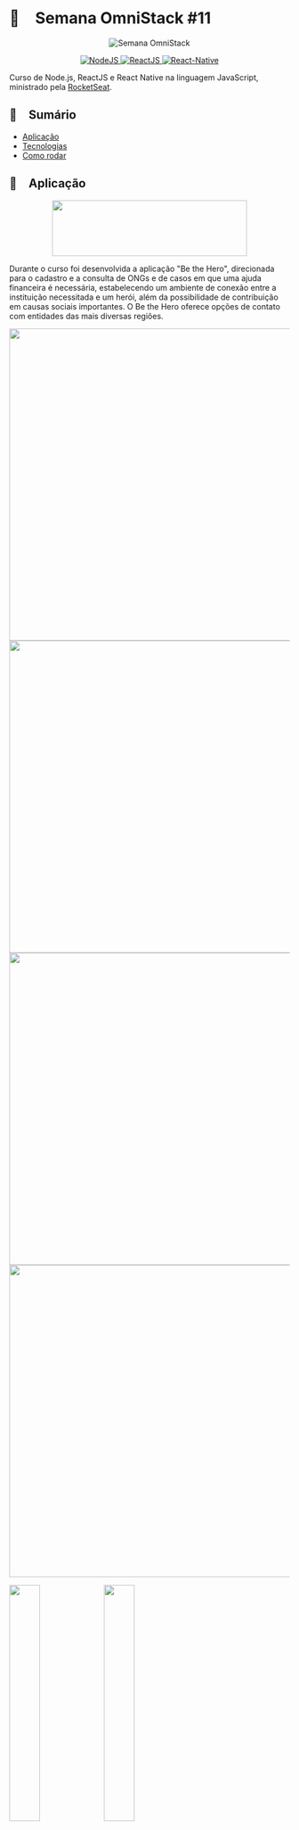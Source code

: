 <h1>🚀 Semana OmniStack #11</h1>

<p align="center">
  <img src="https://github.com/allanbz/RocketSeat-Semana-OmniStack-11/blob/dev/readme-assets/logo-omni.png" alt="Semana OmniStack">
</p>

<p align="center">
  <a href="https://nodejs.org">
    <img src="https://img.shields.io/static/v1?label=Node&message=JS&color=blue?style=plastic&logo=Node.js" alt="NodeJS" />
  </a>
  <a href="https://reactjs.org">
    <img src="https://img.shields.io/static/v1?label=React&message=JS&color=blue?style=plastic&logo=React" alt="ReactJS" />
  </a>
  <a href="https://reactnative.dev">
    <img src="https://img.shields.io/static/v1?label=React&message=Native&color=blue?style=plastic&logo=React" alt="React-Native" />
  </a>
</p>

Curso de Node.js, ReactJS e React Native na linguagem JavaScript, ministrado pela <a href="https://github.com/rocketseat">RocketSeat</a>.

<h2>📁 Sumário</h2>
<ul>
  <li><a href="https://github.com/allanbz/RocketSeat-Semana-OmniStack-11#aplica%C3%A7%C3%A3o">Aplicação</a></li>
  <li><a href="https://github.com/allanbz/RocketSeat-Semana-OmniStack-11#%EF%B8%8Ftecnologias">Tecnologias</a></li>
  <li><a href="https://github.com/allanbz/RocketSeat-Semana-OmniStack-11#como-rodar">Como rodar</a></li>
</ul>

<h2>🎈 Aplicação</h2>

<p align="center">
  <img width="350" height="100" src="https://github.com/allanbz/RocketSeat-Semana-OmniStack-11/blob/dev/readme-assets/logo.svg">
</p>

Durante o curso foi desenvolvida a aplicação "Be the Hero", direcionada para o cadastro e a consulta de ONGs e de casos em que uma ajuda financeira é necessária, 
estabelecendo um ambiente de conexão entre a instituição necessitada e um herói, além da possibilidade de contribuição em causas sociais importantes. O Be the Hero oferece 
opções de contato com entidades das mais diversas regiões.

<div class="column">
  <div class="row">
    <img width="1024" height="560" src="https://github.com/allanbz/RocketSeat-Semana-OmniStack-11/blob/dev/readme-assets/web-home.png">
  </div>
  <div class="row">
    <img width="1024" height="560" src="https://github.com/allanbz/RocketSeat-Semana-OmniStack-11/blob/dev/readme-assets/web-cadastro.png">
  </div>
  <div class="row">
    <img width="1024" height="560" src="https://github.com/allanbz/RocketSeat-Semana-OmniStack-11/blob/dev/readme-assets/web-casos.png">
  </div>
  <div class="row">
    <img width="1024" height="560" src="https://github.com/allanbz/RocketSeat-Semana-OmniStack-11/blob/dev/readme-assets/web-cadastro-caso.png">
  </div>
</div>
<p float="center">
  <img src="https://github.com/allanbz/RocketSeat-Semana-OmniStack-11/blob/dev/readme-assets/mobile-splash.jpg" width="33%" />
  <img src="https://github.com/allanbz/RocketSeat-Semana-OmniStack-11/blob/dev/readme-assets/mobile-casos.jpg" width="33%" /> 
  <img src="https://github.com/allanbz/RocketSeat-Semana-OmniStack-11/blob/dev/readme-assets/mobile-detalhe.jpg" width="33%" />
</p>

<h2>⚙️ Tecnologias</h2>

O sistema, escrito em <a href="https://www.javascript.com/">JavaScript</a>, é composto por 3 módulos:

<ul>
  <li>🗄️ <b>Server:</b> construído com <a href="https://nodejs.org">Node.js</a> e responsável por gerenciar ações no banco de dados através de uma API RESTful.</li>
  <ul>
    <li><a href="https://expressjs.com">Express</a>: usado no roteamento da aplicação e gerenciamento de seus middlewares.</li>
    <li><a href="https://github.com/mapbox/node-sqlite3">SQLite 3</a>: usado na implementação do banco de dados.</li>
    <li><a href="http://knexjs.org">Knex</a>: construtor de consultas SQL (<i>query builder</i>) usado para facilitar a manipulação do banco de dados.</li>
    <li><a href="https://github.com/arb/celebrate">Celebrate</a>: usado para validação de entradas do usuário.</li>
    <li><a href="https://jestjs.io/">Jest</a>: usado na implementação de testes unitários e de integração.</li>
    <li><a href="https://github.com/visionmedia/supertest">SuperTest</a>: usado para testes em requisições HTTP.</li>
    <li><a href="https://github.com/expressjs/cors">Cors</a>: permite o acesso da aplicação Web ao servidor.</li>
  </ul>
  <br/>
  <li>🖥️ <b>Web:</b> implementado com <a href="https://reactjs.org">ReactJS</a>, representa o frontend da aplicação e a interface na qual os pontos são cadastrados pela ONG logada.</li> 
  <ul>
    <li><a href="https://github.com/axios/axios">Axios</a>: usado na construção da API responsável por fazer requisições ao servidor.</li>
    <li><a href="https://github.com/ReactTraining/react-router/tree/master/packages/react-router-dom">React-Router-DOM</a>: usado no roteamento das páginas da aplicação.</li>
    <li><a href="https://react-icons.github.io/react-icons">React-Icons</a>: pacote de ícones.</li>
  </ul>
  <br/>
  <li>📱 <b>Mobile:</b> implementado com <a href="https://reactnative.dev">React Native</a> através da plataforma <a href="https://expo.io">Expo</a>, representa a versão móvel da aplicação, sendo a interface responsável 
  pela consulta dos casos cadastrados.</li>
  <ul>
    <li><a href="https://github.com/axios/axios">Axios</a>: usado na construção da API responsável por fazer requisições ao servidor.</li>
    <li><a href="https://docs.expo.io/versions/latest/sdk/mail-composer">Expo-Mail-Composer</a>: usado para envio de e-mails através de apps nativos ao OS.</li>
    <li><a href="https://docs.expo.io/versions/latest/sdk/constants">Expo-Constants</a>: possibilita o acesso ao tamanho da barra de status do OS durante a estilização da interface.</li>
    <li><a href="https://reactnavigation.org">React-Navigation</a>: gerencia o roteamento e a navegação da aplicação.</li>
  </ul>
</ul>

<h2>🎡 Como rodar</h2>

É necessário ter o <a href="https://git-scm.com">Git</a>, o <a href="https://nodejs.org">Node.js</a> e um gerenciador de pacotes (<a href="https://www.npmjs.com">npm</a> 
ou <a href="https://yarnpkg.com">yarn</a>) instalados. Esse passo-a-passo usará o npm.

<ol>
  <b><li>Baixe o projeto</li></b>
  <br/>
  <blockquote>git clone ht<span>tps://</span>github.com/allanbz/RocketSeat-Semana-OmniStack-11.git</blockquote>
  <br/>
  <b><li>Edite a propriedade baseURL de acordo com seu IPv4 no arquivo abaixo, mantendo a porta 3333:</li></b>
  <br/>
  <blockquote>mobile/src/services/api.ts</blockquote>
  <br/>
  <b><li>Navegue até a pasta server, instale as dependências do projeto, configure o banco de dados e execute o servidor:</li></b>
  <br/>
  <blockquote>npm install<br/>npm run knex:migrate<br/>npm start</blockquote>
  <br/>
  <b><li>Navegue até a pasta web, instale as dependências do projeto e execute a aplicação:</li></b>
  <br/>
  <blockquote>npm install<br/>npm start</blockquote>
  <br/>
  <b><li>Para executar a aplicação mobile, primeiro é preciso instalar o pacote do Expo, bem como o aplicativo Expo disponível na loja de seu 
  respectivo OS (<a href="https://play.google.com/store/apps/details?id=host.exp.exponent">Android</a> ou <a href="https://apps.apple.com/app/expo-client/id982107779">iOS</a>). 
  A instalação do app não é necessária caso queira usar um emulador. Para instalar o pacote do Expo, suas dependências e executar a aplicação, 
  navegue até a pasta mobile e execute os seguintes comandos:</li></b>
  <br/>
  <blockquote>npm install expo-cli --global<br/>npm install<br/>npm start</blockquote>
  <b>Feito isso, uma aba do Expo será aberta em seu navegador. Com a opção LAN selecionada, abra o aplicativo no seu celular e use o escaneamento por QRCode
  para abrir o app.</b>
</ol>
